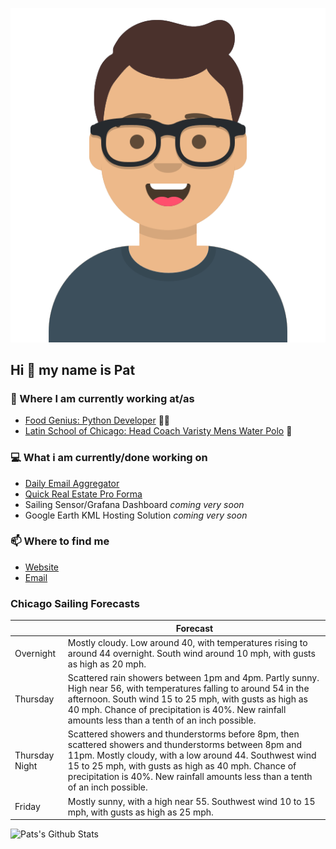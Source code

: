 [![Social banner for p-j-falconer](https://raw.githubusercontent.com/P-J-FALCONER/P-J-FALCONER/master/assets/avataaars.svg)](https://patfalconer.com/)
## Hi :wave: my name is Pat

### 💼 Where I am currently working at/as
- [Food Genius: Python Developer](https://getfoodgenius.com/) 🍔🐍
- [Latin School of Chicago: Head Coach Varisty Mens Water Polo](https://www.latinschool.org/) 🤽


### 💻 What i am currently/done working on
 - [Daily Email Aggregator](https://github.com/P-J-FALCONER/dott_daily_mail)
 - [Quick Real Estate Pro Forma](https://github.com/P-J-FALCONER/henry)
 - Sailing Sensor/Grafana Dashboard *coming very soon*
 - Google Earth KML Hosting Solution *coming very soon*

### 📫 Where to find me
 - [Website](https://patfalconer.com/)
 - [Email](mailto:patrick.j.falconer@gmail.com)


### Chicago Sailing Forecasts
|   | Forecast  |
|---|---|
| Overnight | Mostly cloudy. Low around 40, with temperatures rising to around 44 overnight. South wind around 10 mph, with gusts as high as 20 mph. |
| Thursday | Scattered rain showers between 1pm and 4pm. Partly sunny. High near 56, with temperatures falling to around 54 in the afternoon. South wind 15 to 25 mph, with gusts as high as 40 mph. Chance of precipitation is 40%. New rainfall amounts less than a tenth of an inch possible. |
| Thursday Night | Scattered showers and thunderstorms before 8pm, then scattered showers and thunderstorms between 8pm and 11pm. Mostly cloudy, with a low around 44. Southwest wind 15 to 25 mph, with gusts as high as 40 mph. Chance of precipitation is 40%. New rainfall amounts less than a tenth of an inch possible. |
| Friday | Mostly sunny, with a high near 55. Southwest wind 10 to 15 mph, with gusts as high as 25 mph. |

![Pats's Github Stats](https://github-readme-stats.vercel.app/api?username=p-j-falconer&show_icons=true&theme=radical)
